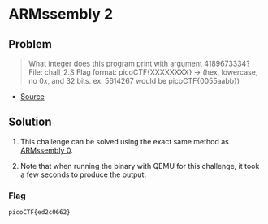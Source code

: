 # ARMssembly 2

## Problem

> What integer does this program print with argument 4189673334? File: chall_2.S Flag format: picoCTF{XXXXXXXX} -> (hex, lowercase, no 0x, and 32 bits. ex. 5614267 would be picoCTF{0055aabb})

* [Source](./chall_2.S)

## Solution

1. This challenge can be solved using the exact same method as [ARMssembly 0](../ARMssembly%200/README.md).

2. Note that when running the binary with QEMU for this challenge, it took a few seconds to produce the output.

### Flag

`picoCTF{ed2c0662}`
